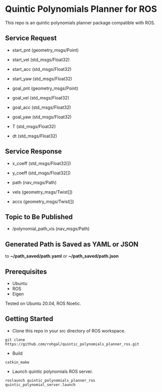 # Quintic Polynomials Planner for ROS
This repo is an quintic polynomials planner package compatible with ROS.

## Service Request
- start_pnt (geometry_msgs/Point)

- start_vel (std_msgs/Float32)

- start_acc (std_msgs/Float32)

- start_yaw (std_msgs/Float32)

- goal_pnt (geometry_msgs/Point)

- goal_vel (std_msgs/Float32)

- goal_acc (std_msgs/Float32)

- goal_yaw (std_msgs/Float32)

- T (std_msgs/Float32)

- dt (std_msgs/Float32)

## Service Response
- x_coeff (std_msgs/Float32[])

- y_coeff (std_msgs/Float32[])

- path (nav_msgs/Path)

- vels (geometry_msgs/Twist[])

- accs (geometry_msgs/Twist[])

## Topic to Be Published
- /polynomial_path_vis (nav_msgs/Path)

## Generated Path is Saved as YAML or JSON
to **~/path_saved/path.yaml** or **~/path_saved/path.json**

## Prerequisites
- Ubuntu
- ROS
- Eigen

Tested on Ubuntu 20.04, ROS Noetic.
## Getting Started
- Clone this repo in your src directory of ROS workspace.
```
git clone https://github.com/rohgal/quintic_polynomials_planner_ros.git
```
- Build
```
catkin_make
```
- Launch quintic polynomials ROS server.
```
roslaunch quintic_polynomials_planner_ros quintic_polynomial_server.launch
```
